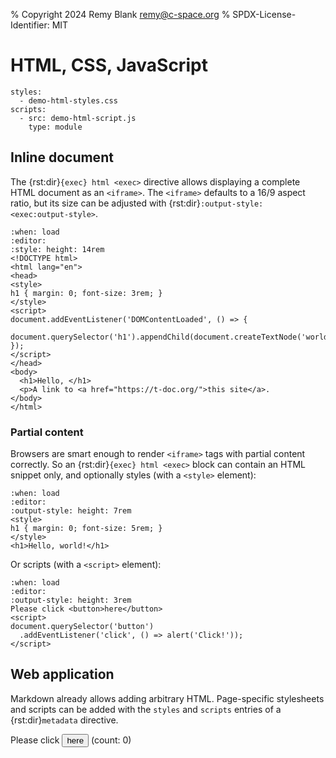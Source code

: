 % Copyright 2024 Remy Blank <remy@c-space.org>
% SPDX-License-Identifier: MIT

# HTML, CSS, JavaScript

```{metadata}
styles:
  - demo-html-styles.css
scripts:
  - src: demo-html-script.js
    type: module
```

## Inline document

The {rst:dir}`{exec} html <exec>` directive allows displaying a complete HTML
document as an `<iframe>`. The `<iframe>` defaults to a 16/9 aspect ratio, but
its size can be adjusted with {rst:dir}`:output-style: <exec:output-style>`.

```{exec} html
:when: load
:editor:
:style: height: 14rem
<!DOCTYPE html>
<html lang="en">
<head>
<style>
h1 { margin: 0; font-size: 3rem; }
</style>
<script>
document.addEventListener('DOMContentLoaded', () => {
  document.querySelector('h1').appendChild(document.createTextNode('world!'));
});
</script>
</head>
<body>
  <h1>Hello, </h1>
  <p>A link to <a href="https://t-doc.org/">this site</a>.
</body>
</html>
```

### Partial content

Browsers are smart enough to render `<iframe>` tags with partial content
correctly. So an {rst:dir}`{exec} html <exec>` block can contain an HTML
snippet only, and optionally styles (with a `<style>` element):

```{exec} html
:when: load
:editor:
:output-style: height: 7rem
<style>
h1 { margin: 0; font-size: 5rem; }
</style>
<h1>Hello, world!</h1>
```

Or scripts (with a `<script>` element):

```{exec} html
:when: load
:editor:
:output-style: height: 3rem
Please click <button>here</button>
<script>
document.querySelector('button')
  .addEventListener('click', () => alert('Click!'));
</script>
```

## Web application

Markdown already allows adding arbitrary HTML. Page-specific stylesheets and
scripts can be added with the `styles` and `scripts` entries of a
{rst:dir}`metadata` directive.

<div class="tdoc-web-app">
  Please click <button>here</button> (count: <span>0</span>)
</div>
